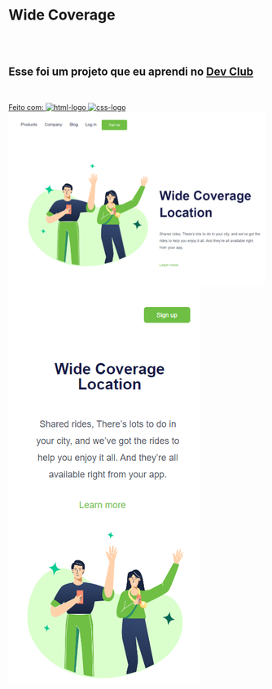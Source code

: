 <h1>Wide Coverage</h1>
<br>
<br>
<h2>Esse foi um projeto que eu aprendi no <a href="http://rodolfomori.com.br/devclub">Dev Club</h2>
<br>
<p>Feito com: <img src="https://img.shields.io/badge/HTML5-E34F26?style=for-the-badge&logo=html5&logoColor=white" alt="html-logo"/>
<img src="https://img.shields.io/badge/CSS3-1572B6?style=for-the-badge&logo=css3&logoColor=white" alt="css-logo"/>
<img src="https://github.com/vynysdesthys/Wide-Coverage/blob/master/DesafioCss/img/imagem%20no%20pc%20.png?raw=true"/>
  
<img src="https://github.com/vynysdesthys/Wide-Coverage/blob/master/DesafioCss/img/imagem%20no%20celular.png?raw=true"/>

